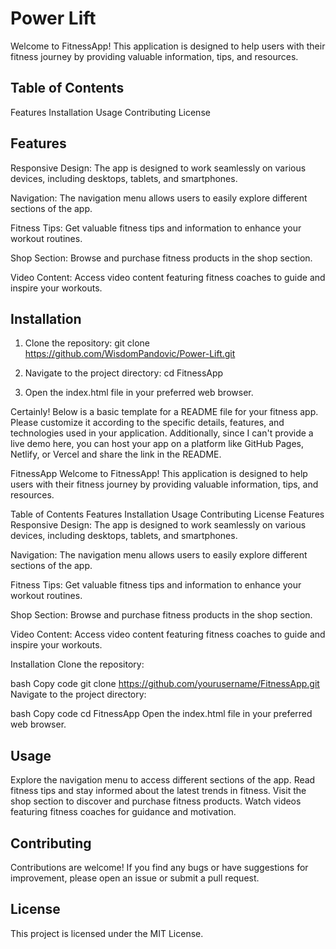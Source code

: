 # Power Lift
Welcome to FitnessApp! This application is designed to help users with their fitness journey by providing valuable information, tips, and resources.

## Table of Contents
Features
Installation
Usage
Contributing
License

## Features
Responsive Design: The app is designed to work seamlessly on various devices, including desktops, tablets, and smartphones.

Navigation: The navigation menu allows users to easily explore different sections of the app.

Fitness Tips: Get valuable fitness tips and information to enhance your workout routines.

Shop Section: Browse and purchase fitness products in the shop section.

Video Content: Access video content featuring fitness coaches to guide and inspire your workouts.

## Installation
1. Clone the repository:
git clone https://github.com/WisdomPandovic/Power-Lift.git

2. Navigate to the project directory:
   cd FitnessApp
3. Open the index.html file in your preferred web browser.


Certainly! Below is a basic template for a README file for your fitness app. Please customize it according to the specific details, features, and technologies used in your application. Additionally, since I can't provide a live demo here, you can host your app on a platform like GitHub Pages, Netlify, or Vercel and share the link in the README.

FitnessApp
Welcome to FitnessApp! This application is designed to help users with their fitness journey by providing valuable information, tips, and resources.

Table of Contents
Features
Installation
Usage
Contributing
License
Features
Responsive Design: The app is designed to work seamlessly on various devices, including desktops, tablets, and smartphones.

Navigation: The navigation menu allows users to easily explore different sections of the app.

Fitness Tips: Get valuable fitness tips and information to enhance your workout routines.

Shop Section: Browse and purchase fitness products in the shop section.

Video Content: Access video content featuring fitness coaches to guide and inspire your workouts.

Installation
Clone the repository:

bash
Copy code
git clone https://github.com/yourusername/FitnessApp.git
Navigate to the project directory:

bash
Copy code
cd FitnessApp
Open the index.html file in your preferred web browser.

## Usage
Explore the navigation menu to access different sections of the app.
Read fitness tips and stay informed about the latest trends in fitness.
Visit the shop section to discover and purchase fitness products.
Watch videos featuring fitness coaches for guidance and motivation.

## Contributing
Contributions are welcome! If you find any bugs or have suggestions for improvement, please open an issue or submit a pull request.

## License
This project is licensed under the MIT License.

